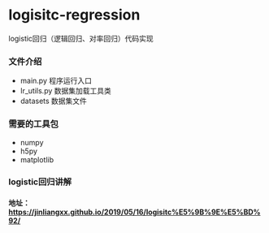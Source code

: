 # logisitc-regression
logistic回归（逻辑回归、对率回归）代码实现

### 文件介绍
- main.py          程序运行入口
- lr_utils.py      数据集加载工具类
- datasets         数据集文件

### 需要的工具包
- numpy
- h5py
- matplotlib

### logistic回归讲解
#### 地址：https://jinliangxx.github.io/2019/05/16/logisitc%E5%9B%9E%E5%BD%92/
